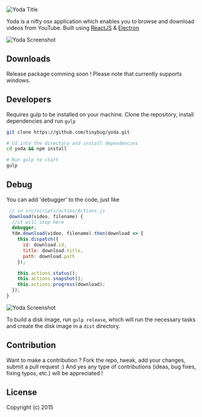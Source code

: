 ![Yoda Title](https://s3-us-west-2.amazonaws.com/github.whoisandie.com/yoda-title.png)

Yoda is a nifty osx application which enables you to browse and download videos from YouTube.
Built using [ReactJS](https://facebook.github.io/react) & [Electron](http://electron.atom.io)

![Yoda Screenshot](https://s3-us-west-2.amazonaws.com/github.whoisandie.com/yoda-screen.png)

## Downloads
Release package comming soon !
Please note that currently supports windows.

## Developers
Requires gulp to be installed on your machine.
Clone the repository, install dependencies and run `gulp`

``` bash
git clone https://github.com/tinybug/yoda.git

# Cd into the directory and install dependencies
cd yoda && npm install

# Run gulp to start
gulp
```

## Debug
You can add 'debugger' to the code, just like
``` javascript
 // in src/scripts/actios/Actions.js
 download(video, filename) {
  //it will stop here
  debugger;
  Ydm.download(video, filename).then(download => {
    this.dispatch({
      id: download.id,
      title: download.title,
      path: download.path
    });

    this.actions.status();
    this.actions.snapshot();
    this.actions.progress(download);
  });
}
```
![Yoda Screenshot](http://i.imgur.com/8dpGVMm.png)

To build a disk image, run `gulp release`, which will run the necessary tasks
and create the disk image in a `dist` directory.

## Contribution

Want to make a contribution ? Fork the repo, tweak, add your changes, submit a pull request :) And yes any type of contributions (ideas, bug fixes, fixing typos, etc.) will be appreciated !

## License

Copyright (c) 2015
